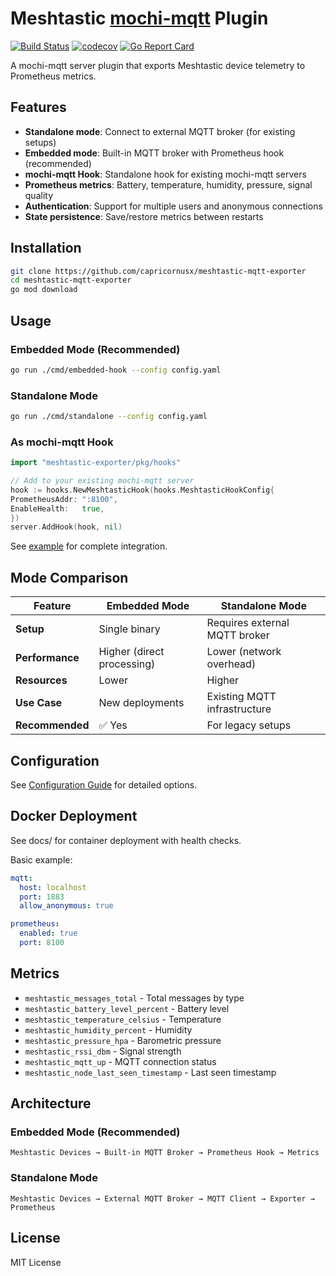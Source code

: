 # Meshtastic [mochi-mqtt](https://github.com/mochi-mqtt/server) Plugin

[![Build Status](https://github.com/capricornusx/meshtastic-mqtt-exporter/workflows/Build%20and%20Test/badge.svg)](https://github.com/capricornusx/meshtastic-mqtt-exporter/actions)
[![codecov](https://codecov.io/gh/capricornusx/meshtastic-mqtt-exporter/graph/badge.svg?token=P0409HCBFS)](https://codecov.io/gh/capricornusx/meshtastic-mqtt-exporter)
[![Go Report Card](https://goreportcard.com/badge/github.com/capricornusx/meshtastic-mqtt-exporter)](https://goreportcard.com/report/github.com/capricornusx/meshtastic-mqtt-exporter)

A mochi-mqtt server plugin that exports Meshtastic device telemetry to Prometheus metrics.

## Features

- **Standalone mode**: Connect to external MQTT broker (for existing setups)
- **Embedded mode**: Built-in MQTT broker with Prometheus hook (recommended)
- **mochi-mqtt Hook**: Standalone hook for existing mochi-mqtt servers
- **Prometheus metrics**: Battery, temperature, humidity, pressure, signal quality
- **Authentication**: Support for multiple users and anonymous connections
- **State persistence**: Save/restore metrics between restarts

## Installation

```bash
git clone https://github.com/capricornusx/meshtastic-mqtt-exporter
cd meshtastic-mqtt-exporter
go mod download
```

## Usage

### Embedded Mode (Recommended)

```bash
go run ./cmd/embedded-hook --config config.yaml
```

### Standalone Mode

```bash
go run ./cmd/standalone --config config.yaml
```

### As mochi-mqtt Hook

```go
import "meshtastic-exporter/pkg/hooks"

// Add to your existing mochi-mqtt server
hook := hooks.NewMeshtasticHook(hooks.MeshtasticHookConfig{
PrometheusAddr: ":8100",
EnableHealth:   true,
})
server.AddHook(hook, nil)
```

See [example](examples/mochi-mqtt-integration/README.md) for complete integration.

## Mode Comparison

| Feature         | Embedded Mode              | Standalone Mode               |
|-----------------|----------------------------|-------------------------------|
| **Setup**       | Single binary              | Requires external MQTT broker |
| **Performance** | Higher (direct processing) | Lower (network overhead)      |
| **Resources**   | Lower                      | Higher                        |
| **Use Case**    | New deployments            | Existing MQTT infrastructure  |
| **Recommended** | ✅ Yes                      | For legacy setups             |

## Configuration

See [Configuration Guide](docs/CONFIGURATION.md) for detailed options.

## Docker Deployment

See docs/ for container deployment with health checks.

Basic example:

```yaml
mqtt:
  host: localhost
  port: 1883
  allow_anonymous: true

prometheus:
  enabled: true
  port: 8100
```

## Metrics

- `meshtastic_messages_total` - Total messages by type
- `meshtastic_battery_level_percent` - Battery level
- `meshtastic_temperature_celsius` - Temperature
- `meshtastic_humidity_percent` - Humidity
- `meshtastic_pressure_hpa` - Barometric pressure
- `meshtastic_rssi_dbm` - Signal strength
- `meshtastic_mqtt_up` - MQTT connection status
- `meshtastic_node_last_seen_timestamp` - Last seen timestamp

## Architecture

### Embedded Mode (Recommended)

```
Meshtastic Devices → Built-in MQTT Broker → Prometheus Hook → Metrics
```

### Standalone Mode

```
Meshtastic Devices → External MQTT Broker → MQTT Client → Exporter → Prometheus
```

## License

MIT License
